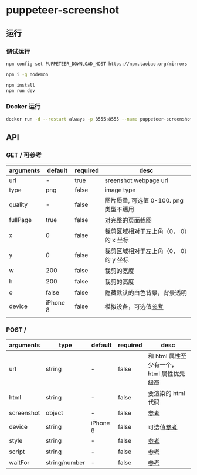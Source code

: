 # puppeteer-screenshot

## 运行

### 调试运行

```sh
npm config set PUPPETEER_DOWNLOAD_HOST https://npm.taobao.org/mirrors

npm i -g nodemon

npm install
npm run dev
```

### Docker 运行

```sh
docker run -d --restart always -p 8555:8555 --name puppeteer-screenshot arbing/puppeteer-screenshot
```

## API

### GET / 可[参考][1]

| arguments | default  | required | desc                                   |
| --------- | -------- | -------- | -------------------------------------- |
| url       | -        | true     | sreenshot webpage url                  |
| type      | png      | false    | image type                             |
| quality   | -        | false    | 图片质量, 可选值 0-100. png 类型不适用 |
| fullPage  | true     | false    | 对完整的页面截图                       |
| x         | 0        | false    | 裁剪区域相对于左上角（0， 0）的 x 坐标 |
| y         | 0        | false    | 裁剪区域相对于左上角（0， 0）的 y 坐标 |
| w         | 200      | false    | 裁剪的宽度                             |
| h         | 200      | false    | 裁剪的高度                             |
| o         | false    | false    | 隐藏默认的白色背景，背景透明           |
| device    | iPhone 8 | false    | 模拟设备，可选值[参考][2]              |
|           |          |          |                                        |

### POST /

| arguments  | type          | default  | required | desc                                      |
| ---------- | ------------- | -------- | -------- | ----------------------------------------- |
| url        | string        | -        | false    | 和 html 属性至少有一个，html 属性优先级高 |
| html       | string        | -        | false    | 要渲染的 html 代码                        |
| screenshot | object        | -        | false    | [参考][3]                                 |
| device     | string        | iPhone 8 | false    | 可选值[参考][4]                           |
| style      | string        | -        | false    | [参考][5]                                 |
| script     | string        | -        | false    | [参考][6]                                 |
| waitFor    | string/number | -        | false    | [参考][7]                                 |

[1]: https://zhaoqize.github.io/puppeteer-api-zh_CN/#?show=api-pagescreenshotoptions
[2]: https://github.com/GoogleChrome/puppeteer/blob/master/DeviceDescriptors.js
[3]: https://zhaoqize.github.io/puppeteer-api-zh_CN/#?show=api-pagescreenshotoptions
[4]: https://github.com/GoogleChrome/puppeteer/blob/master/DeviceDescriptors.js
[5]: https://zhaoqize.github.io/puppeteer-api-zh_CN/#?show=api-pageaddstyletagoptions
[6]: https://zhaoqize.github.io/puppeteer-api-zh_CN/#?show=api-pageaddscripttagoptions
[7]: https://zhaoqize.github.io/puppeteer-api-zh_CN/#?show=api-pagewaitforselectororfunctionortimeout-options-args
